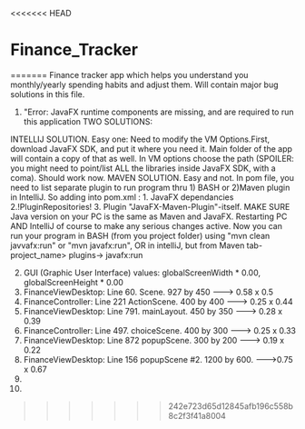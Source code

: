 <<<<<<< HEAD
# Finance_Tracker
=======
Finance tracker app which helps you understand you monthly/yearly spending habits and adjust them.
Will contain major bug solutions in this file.

1. "Error: JavaFX runtime components are missing, and are required to run this application
TWO SOLUTIONS:

INTELLIJ SOLUTION. Easy one: Need to modify the VM Options.First, download JavaFX SDK, and put it where you need it. Main folder of the app will contain a copy of that as well. 
In VM options choose the path (SPOILER: you might need to point/list ALL the libraries inside JavaFX SDK, with a coma).
Should work now.
MAVEN SOLUTION. Easy and not. In pom file, you need to list separate plugin to run program thru 1) BASH or 2)Maven plugin in IntelliJ.
So adding into pom.xml : 1. JavaFX dependancies 2.!PluginRepositories! 3. Plugin "JavaFX-Maven-Plugin"-itself.
MAKE SURE Java version on your PC is the same as Maven and JavaFX. Restarting PC AND IntelliJ of course to make any serious changes active.
Now you can run your program in BASH (from you project folder) using "mvn clean javvafx:run" or "mvn  javafx:run", OR in intelliJ, but from Maven tab-project_name> plugins-> javafx:run
   

2. GUI (Graphic User Interface) values:
	globalScreenWidth * 0.00, globalScreenHeight * 0.00
1. FinanceViewDesktop: Line 60. Scene. 927 by 450 ---> 0.58 x 0.5
2. FinanceController: Line 221 ActionScene. 400 by 400 ---> 0.25 x 0.44
3. FinanceViewDesktop: Line 791. mainLayout. 450 by 350 ---> 0.28 x 0.39
4. FinanceController: Line 497. choiceScene. 400 by 300 ---> 0.25 x 0.33
5. FinanceViewDesktop: Line 872 popupScene. 300 by 200 ---> 0.19 x 0.22
6. FinanceViewDesktop: Line 156 popupScene #2. 1200 by 600. --->0.75 x 0.67
7.
8.





>>>>>>> 242e723d65d12845afb196c558b8c2f3f41a8004
